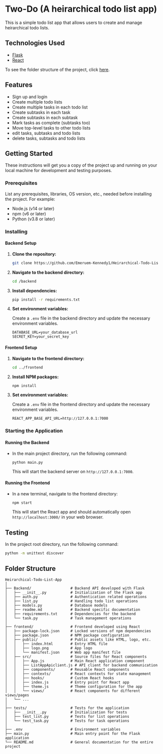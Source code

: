 # Two-Do (A heirarchical todo list app)

This is a simple todo list app that allows users to create and manage heirarchical todo lists.

## Technologies Used
- [Flask](https://flask.palletsprojects.com/en/2.0.x/)
- [React](https://reactjs.org/)

To see the folder structure of the project, click [here](#folder-structure).

## Features
- Sign up and login
- Create multiple todo lists
- Create multiple tasks in each todo list
- Create subtasks in each task
- Create subtasks in each subtask
- Mark tasks as complete (subtasks too)
- Move top-level tasks to other todo lists
- edit tasks, subtasks and todo lists
- delete tasks, subtasks and todo lists

## Getting Started

These instructions will get you a copy of the project up and running on your local machine for development and testing purposes.

### Prerequisites

List any prerequisites, libraries, OS version, etc., needed before installing the project. For example:

- Node.js (v14 or later)
- npm (v6 or later)
- Python (v3.8 or later)

### Installing

#### Backend Setup

1. **Clone the repository:**

    ```bash
    git clone https://github.com/Emeruem-Kennedy1/Heirarchical-Todo-List-App.git
    ```

2. **Navigate to the backend directory:**

    ```bash
    cd /backend
    ```

3. **Install dependencies:**

    ```bash
    pip install -r requirements.txt
    ```

4. **Set environment variables:**
   
   Create a `.env` file in the backend directory and update the necessary environment variables.

    ```dotenv
    DATABASE_URL=your_database_url
    SECRET_KEY=your_secret_key
    ```
#### Frontend Setup

1. **Navigate to the frontend directory:**

    ```bash
    cd ../frontend
    ```

2. **Install NPM packages:**

    ```bash
    npm install
    ```
3. **Set environment variables:**
   
   Create a `.env` file in the frontend directory and update the necessary environment variables.

    ```dotenv
    REACT_APP_BASE_API_URL=http://127.0.0.1:7000
    ```

### Starting the Application

#### Running the Backend

- In the main project directory, run the following command:

    ```bash
    python main.py
    ```

  This will start the backend server on `http://127.0.0.1:7000`.

#### Running the Frontend

- In a new terminal, navigate to the frontend directory:

    ```bash
    npm start
    ```

  This will start the React app and should automatically open `http://localhost:3000/` in your web browser.

## Testing

In the project root directory, run the following command:

```bash
python -m unittest discover
```


## Folder Structure
```
Heirarchical-Todo-List-App
│
├── Backend/                  # Backend API developed with Flask
│   ├── __init__.py           # Initialization of the Flask app
│   ├── auth.py               # Authentication related operations
│   ├── list.py               # Handling todo list operations
│   ├── models.py             # Database models
│   ├── readme.md             # Backend specific documentation
│   ├── requirements.txt      # Dependencies for the backend
│   └── task.py               # Task management operations
│
├── frontend/                 # Frontend developed using React
│   ├── package-lock.json     # Locked versions of npm dependencies
│   ├── package.json          # NPM package configuration
│   ├── public/               # Public assets like HTML, logo, etc.
│   │   ├── index.html        # Entry HTML file
│   │   ├── logo.png          # App logo
│   │   └── manifest.json     # Web app manifest file
│   ├── src/                  # Source files for React components
│   │   ├── App.js            # Main React application component
│   │   ├── ListAppApiclient.js # API client for backend communication
│   │   ├── components/       # Reusable React components
│   │   ├── contexts/         # React contexts for state management
│   │   ├── hooks/            # Custom React hooks
│   │   ├── index.js          # Entry point for React app
│   │   ├── theme.js          # Theme configuration for the app
│   │   └── views/            # React components for different views/pages
│   └── ...
│
├── tests/                    # Tests for the application
│   ├── __init__.py           # Initialization for tests
│   ├── test_list.py          # Tests for list operations
│   └── test_task.py          # Tests for task operations
│
├── .env                      # Environment variables
├── main.py                   # Main entry point for the Flask application
└── README.md                 # General documentation for the entire project
```